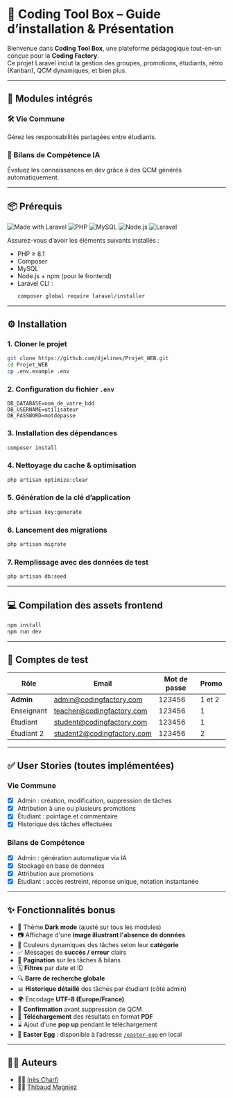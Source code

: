 # 🚀 Coding Tool Box – Guide d’installation & Présentation

Bienvenue dans **Coding Tool Box**, une plateforme pédagogique tout-en-un conçue pour la **Coding Factory**.  
Ce projet Laravel inclut la gestion des groupes, promotions, étudiants, rétro (Kanban), QCM dynamiques, et bien plus.

---

## 🧩 Modules intégrés

### 🛠️ Vie Commune  
Gérez les responsabilités partagées entre étudiants.

### 🧠 Bilans de Compétence IA  
Évaluez les connaissances en dev grâce à des QCM générés automatiquement.

---

## 📦 Prérequis
![Made with Laravel](https://img.shields.io/badge/Made%20with-Laravel-red?style=for-the-badge&logo=laravel)
![PHP](https://img.shields.io/badge/PHP-8.3-blue?style=for-the-badge&logo=php)
![MySQL](https://img.shields.io/badge/MySQL-005C84?style=for-the-badge&logo=mysql&logoColor=white)
![Node.js](https://img.shields.io/badge/Node.js-339933?style=for-the-badge&logo=nodedotjs&logoColor=white)
![Laravel](https://img.shields.io/badge/Laravel-12.x-red?style=for-the-badge&logo=laravel)


Assurez-vous d’avoir les éléments suivants installés :

- PHP ≥ 8.1  
- Composer  
- MySQL  
- Node.js + npm (pour le frontend)  
- Laravel CLI :  
  ```bash
  composer global require laravel/installer
  ```

---

## ⚙️ Installation

### 1. Cloner le projet

```bash
git clone https://github.com/djelines/Projet_WEB.git
cd Projet_WEB
cp .env.example .env
```

### 2. Configuration du fichier `.env`

```dotenv
DB_DATABASE=nom_de_votre_bdd
DB_USERNAME=utilisateur
DB_PASSWORD=motdepasse
```

### 3. Installation des dépendances

```bash
composer install
```

### 4. Nettoyage du cache & optimisation

```bash
php artisan optimize:clear
```

### 5. Génération de la clé d’application

```bash
php artisan key:generate
```

### 6. Lancement des migrations

```bash
php artisan migrate
```

### 7. Remplissage avec des données de test

```bash
php artisan db:seed
```

---

## 💻 Compilation des assets frontend

```bash
npm install
npm run dev
```

---

## 👥 Comptes de test

| Rôle       | Email                         | Mot de passe | Promo  |
|------------|-------------------------------|--------------|--------|
| **Admin**  | admin@codingfactory.com       | 123456       | 1 et 2 |
| Enseignant | teacher@codingfactory.com     | 123456       | 1      |
| Étudiant   | student@codingfactory.com     | 123456       | 1      |
| Étudiant 2 | student2@codingfactory.com    | 123456       | 2      |

---

## ✅ User Stories (toutes implémentées)

### Vie Commune

- [x] Admin : création, modification, suppression de tâches
- [x] Attribution à une ou plusieurs promotions
- [x] Étudiant : pointage et commentaire
- [x] Historique des tâches effectuées

### Bilans de Compétence

- [x] Admin : génération automatique via IA
- [x] Stockage en base de données
- [x] Attribution aux promotions
- [x] Étudiant : accès restreint, réponse unique, notation instantanée

---

## ✨ Fonctionnalités bonus

- 🎨 Thème **Dark mode** (ajusté sur tous les modules)
- 📷 Affichage d'une **image illustrant l'absence de données**
- 🎯 Couleurs dynamiques des tâches selon leur **catégorie**
- ✅ Messages de **succès / erreur** clairs
- 🔢 **Pagination** sur les tâches & bilans
- 🗓️ **Filtres** par date et ID
- 🔍 **Barre de recherche globale**
- 📊 **Historique détaillé** des tâches par étudiant (côté admin)
- 🌍 Encodage **UTF-8 (Europe/France)**
- 🛑 **Confirmation** avant suppression de QCM
- 📝 **Téléchargement** des résultats en format **PDF**
- ⌛ Ajout d'une **pop up** pendant le téléchargement  
- 🐛 **Easter Egg** : disponible à l’adresse [`/easter-egg`](http://127.0.0.1:8000/easter-egg) en local


---

## 🧑‍💻 Auteurs

- 👩‍💻 [Inès Charfi](https://github.com/djelines)
- 👨‍💻 [Thibaud Magniez](https://bitbucket.org/m_thibaud/projet-web-2025)
